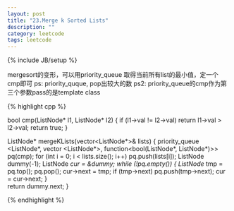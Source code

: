 ```yaml
---
layout: post
title: "23.Merge k Sorted Lists"
description: ""
category: leetcode
tags: leetcode
---
```

{% include JB/setup %}

mergesort的变形，可以用priority_queue 取得当前所有list的最小值，定一个cmp即可
ps: priority_quque, pop出较大的数
ps2: priority_queue的cmp作为第三个参数pass的是template class

{% highlight cpp %}

bool cmp(ListNode* l1, ListNode* l2) {
  if (l1->val != l2->val)
    return l1->val > l2->val;
  return true;
}

ListNode* mergeKLists(vector<ListNode*>& lists) {
  priority_queue <ListNode*, vector <ListNode*>, function<bool(ListNode*, ListNode*)>> pq(cmp);
  for (int i = 0; i < lists.size(); i++) pq.push(lists[i]);
  ListNode dummy(-1);
  ListNode *cur = &dummy;
  while (!pq.empty()) {
    ListNode* tmp = pq.top(); pq.pop();
    cur->next = tmp;
    if (tmp->next) pq.push(tmp->next);
    cur = cur->next;
  }    
  return dummy.next;
}

{% endhighlight %}
